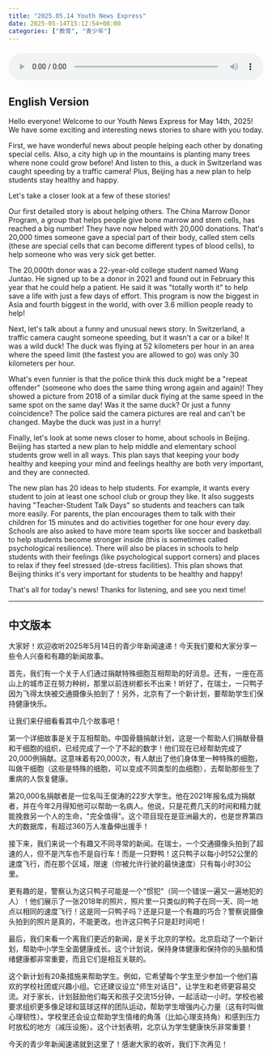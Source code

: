 ```yaml
---
title: "2025.05.14 Youth News Express"
date: 2025-05-14T15:12:54+08:00
categories: ["教育", "青少年"]
---
```

<audio controls style="width: 100%; max-width: 900px; margin: 1.5em 0; display: block;">
  <source src="/mp3/teen_news/20250514.en.mp3" type="audio/mpeg">
</audio>

## English Version
Hello everyone! Welcome to our Youth News Express for May 14th, 2025! We have some exciting and interesting news stories to share with you today.

First, we have wonderful news about people helping each other by donating special cells. Also, a city high up in the mountains is planting many trees where none could grow before! And listen to this, a duck in Switzerland was caught speeding by a traffic camera! Plus, Beijing has a new plan to help students stay healthy and happy.

Let's take a closer look at a few of these stories!

Our first detailed story is about helping others. The China Marrow Donor Program, a group that helps people give bone marrow and stem cells, has reached a big number! They have now helped with 20,000 donations. That's 20,000 times someone gave a special part of their body, called stem cells (these are special cells that can become different types of blood cells), to help someone who was very sick get better.

The 20,000th donor was a 22-year-old college student named Wang Juntao. He signed up to be a donor in 2021 and found out in February this year that he could help a patient. He said it was "totally worth it" to help save a life with just a few days of effort. This program is now the biggest in Asia and fourth biggest in the world, with over 3.6 million people ready to help!

Next, let's talk about a funny and unusual news story. In Switzerland, a traffic camera caught someone speeding, but it wasn't a car or a bike! It was a wild duck! The duck was flying at 52 kilometers per hour in an area where the speed limit (the fastest you are allowed to go) was only 30 kilometers per hour.

What's even funnier is that the police think this duck might be a "repeat offender" (someone who does the same thing wrong again and again)! They showed a picture from 2018 of a similar duck flying at the same speed in the same spot on the same day! Was it the same duck? Or just a funny coincidence? The police said the camera pictures are real and can't be changed. Maybe the duck was just in a hurry!

Finally, let's look at some news closer to home, about schools in Beijing. Beijing has started a new plan to help middle and elementary school students grow well in all ways. This plan says that keeping your body healthy and keeping your mind and feelings healthy are both very important, and they are connected.

The new plan has 20 ideas to help students. For example, it wants every student to join at least one school club or group they like. It also suggests having "Teacher-Student Talk Days" so students and teachers can talk more easily. For parents, the plan encourages them to talk with their children for 15 minutes and do activities together for one hour every day. Schools are also asked to have more team sports like soccer and basketball to help students become stronger inside (this is sometimes called psychological resilience). There will also be places in schools to help students with their feelings (like psychological support corners) and places to relax if they feel stressed (de-stress facilities). This plan shows that Beijing thinks it's very important for students to be healthy and happy!

That's all for today's news! Thanks for listening, and see you next time!

---
## 中文版本
大家好！欢迎收听2025年5月14日的青少年新闻速递！今天我们要和大家分享一些令人兴奋和有趣的新闻故事。

首先，我们有一个关于人们通过捐献特殊细胞互相帮助的好消息。还有，一座在高山上的城市正在努力种树，那里以前连树都长不出来！听好了，在瑞士，一只鸭子因为飞得太快被交通摄像头拍到了！另外，北京有了一个新计划，要帮助学生们保持健康快乐。

让我们来仔细看看其中几个故事吧！

第一个详细故事是关于互相帮助。中国骨髓捐献计划，这是一个帮助人们捐献骨髓和干细胞的组织，已经完成了一个了不起的数字！他们现在已经帮助完成了20,000例捐献。这意味着有20,000次，有人献出了他们身体里一种特殊的细胞，叫做干细胞（这些是特殊的细胞，可以变成不同类型的血细胞），去帮助那些生了重病的人恢复健康。

第20,000名捐献者是一位名叫王俊涛的22岁大学生。他在2021年报名成为捐献者，并在今年2月得知他可以帮助一名病人。他说，只是花费几天的时间和精力就能挽救另一个人的生命，"完全值得"。这个项目现在是亚洲最大的，也是世界第四大的数据库，有超过360万人准备伸出援手！

接下来，我们来说一个有趣又不同寻常的新闻。在瑞士，一个交通摄像头拍到了超速的人，但不是汽车也不是自行车！而是一只野鸭！这只鸭子以每小时52公里的速度飞行，而在那个区域，限速（你被允许行驶的最快速度）只有每小时30公里。

更有趣的是，警察认为这只鸭子可能是一个"惯犯"（同一个错误一遍又一遍地犯的人）！他们展示了一张2018年的照片，照片里一只类似的鸭子在同一天、同一地点以相同的速度飞行！这是同一只鸭子吗？还是只是一个有趣的巧合？警察说摄像头拍到的照片是真的，不能更改。也许这只鸭子只是赶时间吧！

最后，我们来看一个离我们更近的新闻，是关于北京的学校。北京启动了一个新计划，帮助中小学生全面健康成长。这个计划说，保持身体健康和保持你的头脑和情绪健康都非常重要，而且它们是相互关联的。

这个新计划有20条措施来帮助学生。例如，它希望每个学生至少参加一个他们喜欢的学校社团或兴趣小组。它还建议设立"师生对话日"，让学生和老师更容易交流。对于家长，计划鼓励他们每天和孩子交流15分钟，一起活动一小时。学校也被要求组织更多像足球和篮球这样的团队运动，帮助学生增强内心力量（这有时叫做心理韧性）。学校里还会设立帮助学生情绪的角落（比如心理支持角）和感到压力时放松的地方（减压设施）。这个计划表明，北京认为学生健康快乐非常重要！

今天的青少年新闻速递就到这里了！感谢大家的收听，我们下次再见！
